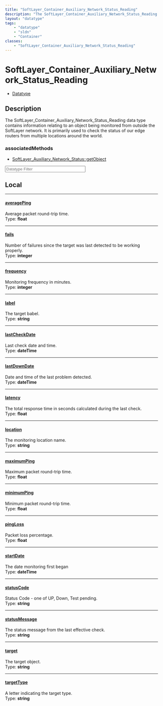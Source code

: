 ```yaml
---
title: "SoftLayer_Container_Auxiliary_Network_Status_Reading"
description: "The SoftLayer_Container_Auxiliary_Network_Status_Reading data type contains information relating to an object being moni... "
layout: "datatype"
tags:
    - "datatype"
    - "sldn"
    - "Container"
classes:
    - "SoftLayer_Container_Auxiliary_Network_Status_Reading"
---
```


# SoftLayer_Container_Auxiliary_Network_Status_Reading
<div id='service-datatype'>
    <ul id='sldn-reference-tabs'>
        <li id='datatype'> <a href='/reference/datatypes/SoftLayer_Container_Auxiliary_Network_Status_Reading' >Datatype</a></li>
    </ul>
</div>

## Description 
The SoftLayer_Container_Auxiliary_Network_Status_Reading data type contains information relating to an object being monitored from outside the SoftLayer network.  It is primarily used to check the status of our edge routers from multiple locations around the world. 


### associatedMethods

*  [SoftLayer_Auxiliary_Network_Status::getObject](/reference/services/SoftLayer_Auxiliary_Network_Status/getObject )





<!-- Filer BEGIN -->
<div class="view-filters">
        <div class="clearfix">
            <div class="search-input-box">
                <input placeholder="Datatype Filter" onkeyup="titleSearch(inputId='prop-input', divId='properties', elementClass='prop-row')" 
                    type="text" id="prop-input" value="" size="30" maxlength="128" class="form-text">
            </div>
        </div>
</div>
<!-- Filer END -->

<div id="properties" class="content">
<div id="localProperties" class="prop-content" >

## Local
<div class="prop-row">

-----
[averagePing]: #averageping
#### [averagePing]
Average packet round-trip time.  
<span class="type-label">Type: </span>**float**


</div>
<div class="prop-row">

-----
[fails]: #fails
#### [fails]
Number of failures since the target was last detected to be working properly.  
<span class="type-label">Type: </span>**integer**


</div>
<div class="prop-row">

-----
[frequency]: #frequency
#### [frequency]
Monitoring frequency in minutes.  
<span class="type-label">Type: </span>**integer**


</div>
<div class="prop-row">

-----
[label]: #label
#### [label]
The target babel.  
<span class="type-label">Type: </span>**string**


</div>
<div class="prop-row">

-----
[lastCheckDate]: #lastcheckdate
#### [lastCheckDate]
Last check date and time.  
<span class="type-label">Type: </span>**dateTime**


</div>
<div class="prop-row">

-----
[lastDownDate]: #lastdowndate
#### [lastDownDate]
Date and time of the last problem detected.  
<span class="type-label">Type: </span>**dateTime**


</div>
<div class="prop-row">

-----
[latency]: #latency
#### [latency]
The total response time in seconds calculated during the last check.  
<span class="type-label">Type: </span>**float**


</div>
<div class="prop-row">

-----
[location]: #location
#### [location]
The monitoring location name.  
<span class="type-label">Type: </span>**string**


</div>
<div class="prop-row">

-----
[maximumPing]: #maximumping
#### [maximumPing]
Maximum packet round-trip time.  
<span class="type-label">Type: </span>**float**


</div>
<div class="prop-row">

-----
[minimumPing]: #minimumping
#### [minimumPing]
Minimum packet round-trip time.  
<span class="type-label">Type: </span>**float**


</div>
<div class="prop-row">

-----
[pingLoss]: #pingloss
#### [pingLoss]
Packet loss percentage.  
<span class="type-label">Type: </span>**float**


</div>
<div class="prop-row">

-----
[startDate]: #startdate
#### [startDate]
The date monitoring first began  
<span class="type-label">Type: </span>**dateTime**


</div>
<div class="prop-row">

-----
[statusCode]: #statuscode
#### [statusCode]
Status Code - one of UP, Down, Test pending.  
<span class="type-label">Type: </span>**string**


</div>
<div class="prop-row">

-----
[statusMessage]: #statusmessage
#### [statusMessage]
The status message from the last effective check.  
<span class="type-label">Type: </span>**string**


</div>
<div class="prop-row">

-----
[target]: #target
#### [target]
The target object.  
<span class="type-label">Type: </span>**string**


</div>
<div class="prop-row">

-----
[targetType]: #targettype
#### [targetType]
A letter indicating the target type.  
<span class="type-label">Type: </span>**string**


</div>
</div>
<!-- LOCAL PROPERTY END -->

</div>



